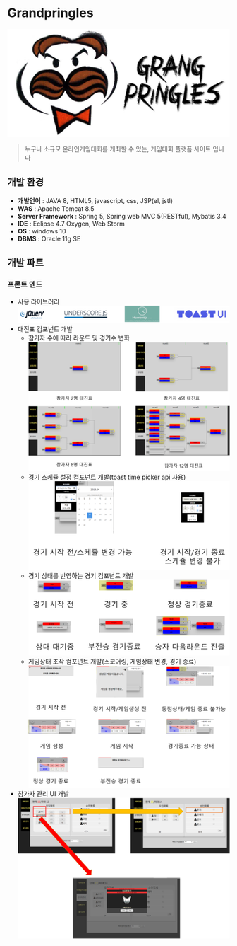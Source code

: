 # Grandpringles
![그랑 프링글스](https://github.com/OneHundredTwo/GrandPringles/blob/master/img/logo.png "그랑프링글스") 

> 누구나 소규모 온라인게임대회를 개최할 수 있는, 게임대회 플랫폼 사이트 입니다

## 개발 환경
* **개발언어** : JAVA 8, HTML5, javascript, css, JSP(el, jstl)
* **WAS** : Apache Tomcat 8.5
* **Server Framework** : Spring 5, Spring web MVC 5(RESTful), Mybatis 3.4
* **IDE** : Eclipse 4.7 Oxygen, Web Storm 
* **OS** : windows 10
* **DBMS** : Oracle 11g SE

## 개발 파트
### 프론트 엔드
* 사용 라이브러리
![jquery,underscore,moment](https://github.com/OneHundredTwo/GrandPringles/blob/master/img/front_end_libs.png "프론트엔드 라이브러리")
* 대진표 컴포넌트 개발
	* 참가자 수에 따라 라운드 및 경기수 변화
![match table](https://github.com/OneHundredTwo/GrandPringles/blob/master/img/match_table.png "대진표")
	* 경기 스케쥴 설정 컴포넌트 개발(toast time picker api 사용)
![match scheduler](https://github.com/OneHundredTwo/GrandPringles/blob/master/img/match_scheduler.png "경기 일정변경")
	* 경기 상태를 반영하는 경기 컴포넌트 개발
![match status](https://github.com/OneHundredTwo/GrandPringles/blob/master/img/match_status.png "경기 상태")
	* 게임상태 조작 컴포넌트 개발(스코어링, 게임상태 변경, 경기 종료)
![game controller](https://github.com/OneHundredTwo/GrandPringles/blob/master/img/game_controller.png "게임 컨트롤러")
* 참가자 관리 UI 개발
![manage participations](https://github.com/OneHundredTwo/GrandPringles/blob/master/img/manage_participations.png "참가자 관리")
